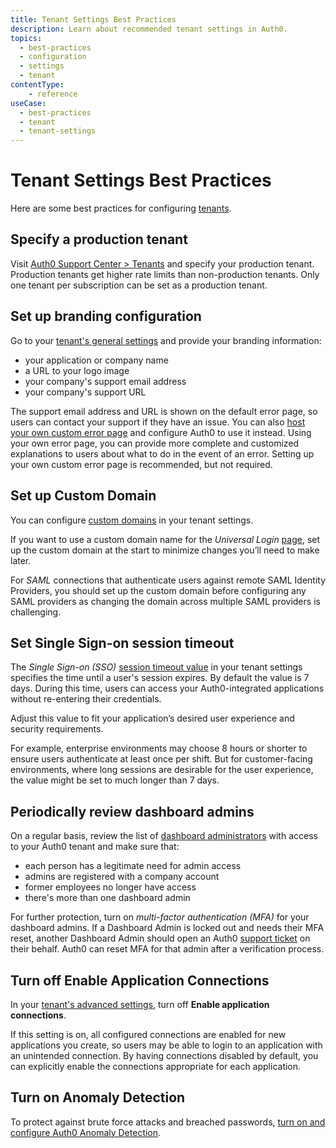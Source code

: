 ```yaml
---
title: Tenant Settings Best Practices
description: Learn about recommended tenant settings in Auth0.
topics:
  - best-practices
  - configuration
  - settings
  - tenant
contentType:
    - reference
useCase:
  - best-practices
  - tenant
  - tenant-settings
---
```

# Tenant Settings Best Practices

Here are some best practices for configuring [tenants](/getting-started/the-basics#account-and-tenants).

## Specify a production tenant

Visit [Auth0 Support Center > Tenants](https://support.auth0.com/tenants/public) and specify your production tenant. Production tenants get higher rate limits than non-production tenants. Only one tenant per subscription can be set as a production tenant.

## Set up branding configuration

Go to your [tenant's general settings](${manage_url}/#/tenant) and provide your branding information:

- your application or company name
- a URL to your logo image
- your company's support email address
- your company's support URL

The support email address and URL is shown on the default error page, so users can contact your support if they have an issue. You can also [host your own custom error page](/hosted-pages/custom-error-pages) and configure Auth0 to use it instead. Using your own error page, you can provide more complete and customized explanations to users about what to do in the event of an error. Setting up your own custom error page is recommended, but not required.

## Set up Custom Domain

You can configure [custom domains](/custom-domains) in your tenant settings.

If you want to use a custom domain name for the <dfn data-key="universal-login">Universal Login</dfn> [page](/hosted-pages/login), set up the custom domain at the start to minimize changes you’ll need to make later.

For <dfn data-key="security-assertion-markup-language">SAML</dfn> connections that authenticate users against remote SAML Identity Providers, you should set up the custom domain before configuring any SAML providers as changing the domain across multiple SAML providers is challenging.

## Set Single Sign-on session timeout

The <dfn data-key="single-sign-on">Single Sign-on (SSO)</dfn> [session timeout value](/dashboard/reference/settings-tenant#login-session-management) in your tenant settings specifies the time until a user's session expires. By default the value is 7 days. During this time, users can access your Auth0-integrated applications without re-entering their credentials.

Adjust this value to fit your application’s desired user experience and security requirements.

For example, enterprise environments may choose 8 hours or shorter to ensure users authenticate at least once per shift. But for customer-facing environments, where long sessions are desirable for the user experience, the value might be set to much longer than 7 days.

## Periodically review dashboard admins 

On a regular basis, review the list of [dashboard administrators](/dashboard/reference/settings-tenant#dashboard-admins) with access to your Auth0 tenant and make sure that:

- each person has a legitimate need for admin access
- admins are registered with a company account
- former employees no longer have access
- there's more than one dashboard admin

For further protection, turn on <dfn data-key="multifactor-authentication">multi-factor authentication (MFA)</dfn> for your dashboard admins. If a Dashboard Admin is locked out and needs their MFA reset, another Dashboard Admin should open an Auth0 [support ticket](/support/tickets) on their behalf. Auth0 can reset MFA for that admin after a verification process.

## Turn off Enable Application Connections

In your [tenant's advanced settings](${manage_url}/#/tenant/advanced), turn off **Enable application connections**.

If this setting is on, all configured connections are enabled for new applications you create, so users may be able to login to an application with an unintended connection. By having connections disabled by default, you can explicitly enable the connections appropriate for each application.

## Turn on Anomaly Detection

To protect against brute force attacks and breached passwords, [turn on and configure Auth0 Anomaly Detection](/anomaly-detection/guides/set-anomaly-detection-preferences). 
